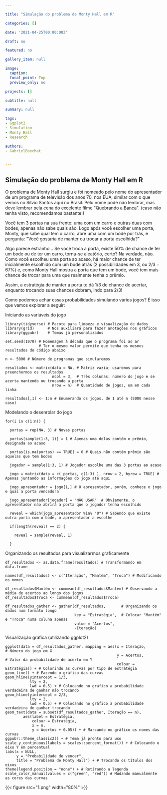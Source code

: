 ```yaml
---

title: "Simulação do problema de Monty Hall em R"

categories: []

date: '2021-04-25T00:00:00Z'

draft: no

featured: no

gallery_item: null

image:
  caption: 
  focal_point: Top
  preview_only: no

projects: []

subtitle: null

summary: null

tags:
- Ggplot2
- Simulation
- Monty Hall
- Research

authors:
- GabrielBoechat


---
```


## Simulação do problema de Monty Hall em R

O problema de Monty Hall surgiu e foi nomeado pelo nome do apresentador de um programa de televisão dos anos 70, nos EUA, similar com o que vemos no Sílvio Santos aqui no Brasil. Pelo nome pode não lembrar, mas deve lembrar pela cena do excelente filme ["Quebrando a Banca"](https://www.youtube.com/watch?v=B6kYbt4LyLA). (caso não tenha visto, recomendamos bastante!)

Você tem 3 portas na sua frente: uma com um carro e outras duas com bodes, apenas não sabe quais são. Logo após você escolher uma porta, Monty, que sabe qual tem o carro, abre uma com um bode por trás, e pergunta: "Você gostaria de manter ou trocar a porta escolhida?"

Algo parece estranho... Se você troca a porta, existe 50% de chance de ter um bode ou de ter um carro, torna-se aleatório, certo? Na verdade, não. Como você escolheu uma porta ao acaso, há maior chance de ter inicialmente escolhido com um bode atrás (2 possibilidades em 3, ou 2/3 = 67%) e, como Monty Hall mostra a porta que tem um bode, você tem mais chance de trocar para uma que realmente tenha o prêmio. 

Assim, a estratégia de manter a porta te dá 1/3 de chance de acertar, enquanto trocando suas chances dobram, indo para 2/3!

Como podemos achar essas probabilidades simulando vários jogos? É isso que vamos explorar a seguir:

Iniciando as variáveis do jogo

    library(tidyverse) # Pacote para limpeza e visualização de dados
    library(grid)      # Nos auxiliará para fazer anotações nos gráficos
    library(ggpubr)    # Temas já personalizados
    
    set.seed(1970) # Homenagem à década que o programa foi ao ar
                   # Ter o mesmo valor permite que tenha os mesmos resultados do código abaixo
    
    n <- 5000 # Número de programas que simularemos
    
    resultados <- matrix(data = NA, # Matriz vazia; usaremos para preenchermos os resultados 
                         ncol = 3,  # Três colunas: número do jogo e se acerta mantendo ou trocando a porta
                         nrow = n)  # Quantidade de jogos, um em cada linha
                        
    resultados[,1] <- 1:n # Enumerando os jogos, de 1 até n (5000 nesse caso)                    

Modelando o desenrolar do jogo

      
    for(i in c(1:n)) {
      
      portas = rep(NA, 3) # Novas portas
      
      portas[sample(1:3, 1)] = 1 # Apenas uma delas contém o prêmio, designada ao acaso
      
      portas[is.na(portas) == TRUE] = 0 # Quais não contém prêmio são aquelas que tem bodes
      
      jogador = sample(1:3, 1) # Jogador escolhe uma das 3 portas ao acaso
      
      jogo = matrix(data = c( portas, c(1:3) ), nrow = 2, byrow = TRUE) # Apenas juntando as informações do jogo até aqui
      
      jogo_apresentador = jogo[1,] # O apresentador, porém, conhece o jogo e qual a porta vencedora
      
      jogo_apresentador[jogador] = "NÃO USAR"  # Obviamente, o apresentador não abrirá a porta que o jogador tenha escolhido
      
      reveal = which(jogo_apresentador %in% "0") # Sabendo que existe outra porta com o bode, o apresentador a escolhe
      
      if(length(reveal) == 2) {
        
        reveal = sample(reveal, 1)
        
      }
      

Organizando os resultados para visualizarmos graficamente 

    df_resultados <- as.data.frame(resultados) # Transformando em data.frame

    names(df_resultados) <- c("Iteração", "Mantém", "Troca") # Modificando os nomes

    df_resultados$Mantém <- cummean(df_resultados$Mantém) # Observando a média de acertos ao longo dos jogos 
    df_resultados$Troca <- cummean(df_resultados$Troca)

    df_resultados_gather <- gather(df_resultados,       # Organizando os dados num formato longo
                                   key = "Estratégia",  # Colocar "Mantém" e "Troca" numa coluna apenas
                                   value = "Acertos",
                                   -Iteração)
                            
Visualização gráfica (utilizando ggplot2) 

    ggplot(data = df_resultados_gather, mapping = aes(x = Iteração,           # Número do jogo em X
                                                      y = Acertos,            # Valor da probabilidade de acerto em Y
                                                      colour = Estratégia)) + # Colorindo as curvas por tipo de estratégia
    geom_line() + # Fazendo o gráfico das curvas
    geom_hline(yintercept = 1/3,
               lty = 2,
               lwd = 0.5) + # Colocando no gráfico a probabilidade verdadeira de ganhar não trocando
    geom_hline(yintercept = 2/3,
               lty = 2,
               lwd = 0.5) + # Colocando no gráfico a probabilidade verdadeira de ganhar trocando
    geom_text(data = subset(df_resultados_gather, Iteração == n),
            aes(label = Estratégia, 
                colour = Estratégia, 
                x = n, 
                y = Acertos + 0.05)) + # Marcando no gráfico os nomes das curvas
    ggpubr::theme_classic2() + # Tema já pronto para uso
    scale_y_continuous(labels = scales::percent_format()) + # Colocando o eixo Y em percentual
    labs(x = NULL,
         y = "Probabilidade de vencer",
         title = "Problema de Monty Hall") + # Trocando os títulos dos eixos
    theme(legend.position = "none") + # Retirando a legenda
    scale_color_manual(values = c("green", "red")) # Mudando manualmente as cores das curvas
    
   
{{< figure src="1.png" width="80%" >}}    
